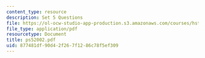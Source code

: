 ```yaml
---
content_type: resource
description: Set 5 Questions
file: https://ol-ocw-studio-app-production.s3.amazonaws.com/courses/hst-508-genomics-and-computational-biology-fall-2002/877481df90d42f267f1286c78f5ef309_ps52002.pdf
file_type: application/pdf
resourcetype: Document
title: ps52002.pdf
uid: 877481df-90d4-2f26-7f12-86c78f5ef309
---
```

